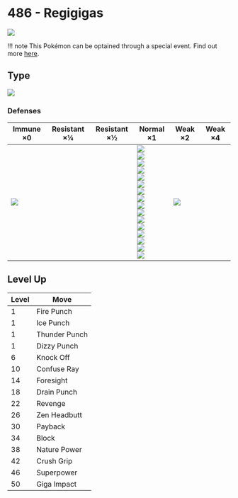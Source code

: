 # 486 - Regigigas
![][486]

!!! note
    This Pokémon can be optained through a special event. Find out more [here](../../special_events/#regigigas).

## Type

![][normal]

### Defenses

Immune ×0 | Resistant ×¼ | Resistant ×½ | Normal ×1 | Weak ×2 | Weak ×4
---       | ---          | ---          | ---       | ---     | ---
![][ghost]<br> | | | ![][normal]<br> ![][flying]<br> ![][poison]<br> ![][ground]<br> ![][rock]<br> ![][bug]<br> ![][steel]<br> ![][fire]<br> ![][water]<br> ![][grass]<br> ![][electric]<br> ![][psychic]<br> ![][ice]<br> ![][dragon]<br> ![][dark]<br> ![][fairy]<br> | ![][fighting]<br> | | 

## Level Up

Level | Move
---   | ---
  1   | Fire Punch
  1   | Ice Punch
  1   | Thunder Punch
  1   | Dizzy Punch
  6   | Knock Off
 10   | Confuse Ray
 14   | Foresight
 18   | Drain Punch
 22   | Revenge
 26   | Zen Headbutt
 30   | Payback
 34   | Block
 38   | Nature Power
 42   | Crush Grip
 46   | Superpower
 50   | Giga Impact

[486]: ../img/pokemon/486.png
[normal]: ../img/types/normal.png
[fire]: ../img/types/fire.png
[fighting]: ../img/types/fighting.png
[water]: ../img/types/water.png
[flying]: ../img/types/flying.png
[grass]: ../img/types/grass.png
[poison]: ../img/types/poison.png
[electric]: ../img/types/electric.png
[ground]: ../img/types/ground.png
[psychic]: ../img/types/psychic.png
[rock]: ../img/types/rock.png
[ice]: ../img/types/ice.png
[bug]: ../img/types/bug.png
[dragon]: ../img/types/dragon.png
[ghost]: ../img/types/ghost.png
[dark]: ../img/types/dark.png
[steel]: ../img/types/steel.png
[fairy]: ../img/types/fairy.png
